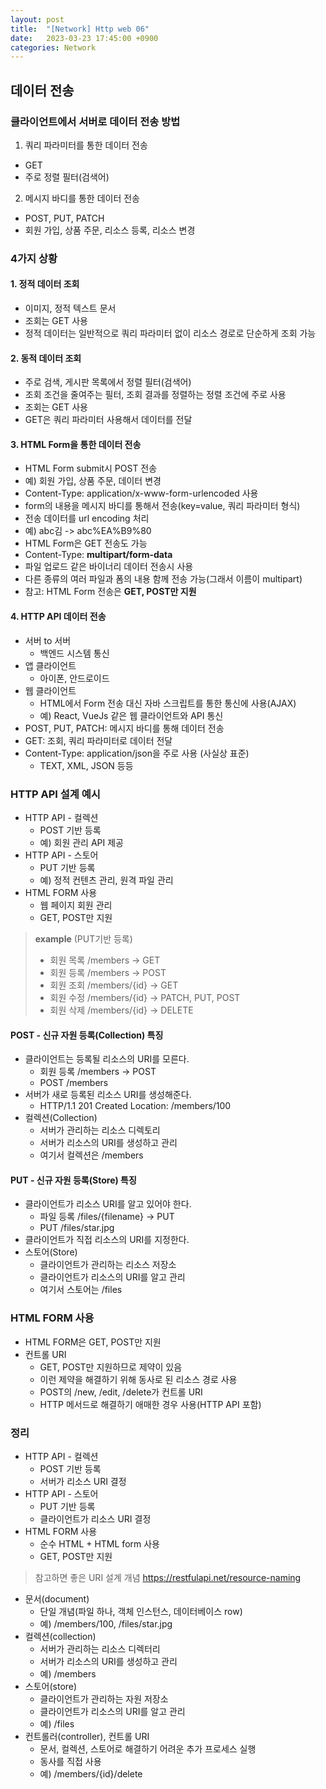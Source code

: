 ```yaml
---
layout: post
title:  "[Network] Http web 06"
date:   2023-03-23 17:45:00 +0900
categories: Network
---
```

## 데이터 전송
### 클라이언트에서 서버로 데이터 전송 방법
1. 쿼리 파라미터를 통한 데이터 전송
* GET
* 주로 정렬 필터(검색어)
2. 메시지 바디를 통한 데이터 전송
* POST, PUT, PATCH
* 회원 가입, 상품 주문, 리소스 등록, 리소스 변경

### 4가지 상황
#### 1. 정적 데이터 조회
* 이미지, 정적 텍스트 문서
* 조회는 GET 사용
* 정적 데이터는 일반적으로 쿼리 파라미터 없이 리소스 경로로 단순하게 조회 가능

#### 2. 동적 데이터 조회
* 주로 검색, 게시판 목록에서 정렬 필터(검색어)
* 조회 조건을 줄여주는 필터, 조회 결과를 정렬하는 정렬 조건에 주로 사용
* 조회는 GET 사용
* GET은 쿼리 파라미터 사용해서 데이터를 전달

#### 3. HTML Form을 통한 데이터 전송
* HTML Form submit시 POST 전송
* 예) 회원 가입, 상품 주문, 데이터 변경
* Content-Type: application/x-www-form-urlencoded 사용
* form의 내용을 메시지 바디를 통해서 전송(key=value, 쿼리 파라미터 형식)
* 전송 데이터를 url encoding 처리
* 예) abc김 -> abc%EA%B9%80
* HTML Form은 GET 전송도 가능
* Content-Type: **multipart/form-data**
* 파일 업로드 같은 바이너리 데이터 전송시 사용
* 다른 종류의 여러 파일과 폼의 내용 함께 전송 가능(그래서 이름이 multipart)
* 참고: HTML Form 전송은 **GET, POST만 지원**

#### 4. HTTP API 데이터 전송
* 서버 to 서버
  * 백엔드 시스템 통신
* 앱 클라이언트
  * 아이폰, 안드로이드
* 웹 클라이언트
  * HTML에서 Form 전송 대신 자바 스크립트를 통한 통신에 사용(AJAX)
  * 예) React, VueJs 같은 웹 클라이언트와 API 통신
* POST, PUT, PATCH: 메시지 바디를 통해 데이터 전송
* GET: 조회, 쿼리 파라미터로 데이터 전달
* Content-Type: application/json을 주로 사용 (사실상 표준)
  * TEXT, XML, JSON 등등

### HTTP API 설계 예시
* HTTP API - 컬렉션
  * POST 기반 등록
  * 예) 회원 관리 API 제공
* HTTP API - 스토어
  * PUT 기반 등록
  * 예) 정적 컨텐츠 관리, 원격 파일 관리
* HTML FORM 사용
  * 웹 페이지 회원 관리
  * GET, POST만 지원

> **example** (PUT기반 등록)
> * 회원 목록 /members -> GET
> * 회원 등록 /members -> POST
> * 회원 조회 /members/{id} -> GET
> * 회원 수정 /members/{id} -> PATCH, PUT, POST
> * 회원 삭제 /members/{id} -> DELETE

#### POST - 신규 자원 등록(Collection) 특징
* 클라이언트는 등록될 리소스의 URI를 모른다.
  * 회원 등록 /members -> POST
  * POST /members
* 서버가 새로 등록된 리소스 URI를 생성해준다.
  * HTTP/1.1 201 Created
    Location: /members/100
* 컬렉션(Collection)
  * 서버가 관리하는 리소스 디렉토리
  * 서버가 리소스의 URI를 생성하고 관리
  * 여기서 컬렉션은 /members

#### PUT - 신규 자원 등록(Store) 특징
* 클라이언트가 리소스 URI를 알고 있어야 한다.
  * 파일 등록 /files/{filename} -> PUT
  * PUT /files/star.jpg
* 클라이언트가 직접 리소스의 URI를 지정한다.
* 스토어(Store)
  * 클라이언트가 관리하는 리소스 저장소
  * 클라이언트가 리소스의 URI를 알고 관리
  * 여기서 스토어는 /files

### HTML FORM 사용
* HTML FORM은 GET, POST만 지원
* 컨트롤 URI
  * GET, POST만 지원하므로 제약이 있음
  * 이런 제약을 해결하기 위해 동사로 된 리소스 경로 사용
  * POST의 /new, /edit, /delete가 컨트롤 URI
  * HTTP 메서드로 해결하기 애매한 경우 사용(HTTP API 포함)


### 정리
* HTTP API - 컬렉션
  * POST 기반 등록
  * 서버가 리소스 URI 결정
* HTTP API - 스토어
  * PUT 기반 등록
  * 클라이언트가 리소스 URI 결정
* HTML FORM 사용
  * 순수 HTML + HTML form 사용
  * GET, POST만 지원

> 참고하면 좋은 URI 설계 개념 https://restfulapi.net/resource-naming
* 문서(document)
  * 단일 개념(파일 하나, 객체 인스턴스, 데이터베이스 row)
  * 예) /members/100, /files/star.jpg
* 컬렉션(collection)
  * 서버가 관리하는 리소스 디렉터리
  * 서버가 리소스의 URI를 생성하고 관리
  * 예) /members
* 스토어(store)
  * 클라이언트가 관리하는 자원 저장소
  * 클라이언트가 리소스의 URI를 알고 관리
  * 예) /files
* 컨트롤러(controller), 컨트롤 URI
  * 문서, 컬렉션, 스토어로 해결하기 어려운 추가 프로세스 실행
  * 동사를 직접 사용
  * 예) /members/{id}/delete